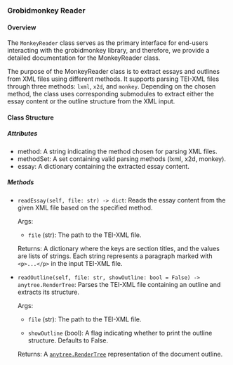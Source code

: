 ### Grobidmonkey Reader

#### Overview

The `MonkeyReader` class serves as the primary interface for end-users interacting with the grobidmonkey library, and therefore, we provide a detailed documentation for the MonkeyReader class.

The purpose of the MonkeyReader class is to extract essays and outlines from XML files using different methods. It supports parsing TEI-XML files through three methods: `lxml`, `x2d`, and `monkey`. Depending on the chosen method, the class uses corresponding submodules to extract either the essay content or the outline structure from the XML input.

#### Class Structure

##### Attributes

- method: A string indicating the method chosen for parsing XML files.
- methodSet: A set containing valid parsing methods (lxml, x2d, monkey).
- essay: A dictionary containing the extracted essay content.

##### Methods

- `readEssay(self, file: str) -> dict`:
  Reads the essay content from the given XML file based on the specified method.

  Args: 
    - `file` (str): The path to the TEI-XML file.

  Returns: A dictionary where the keys are section titles, and the values are lists of strings. Each string represents a paragraph marked with `<p>...</p>` in the input TEI-XML file.

- `readOutline(self, file: str, showOutline: bool = False) -> anytree.RenderTree`:
  Parses the TEI-XML file containing an outline and extracts its structure.
  
  Args:
    - `file` (str): The path to the TEI-XML file.

    - `showOutline` (bool): A flag indicating whether to print the outline structure. Defaults to False.

  Returns: A [`anytree.RenderTree`](https://anytree.readthedocs.io/en/stable/api/anytree.render.html#anytree.render.RenderTree) representation of the document outline.
  